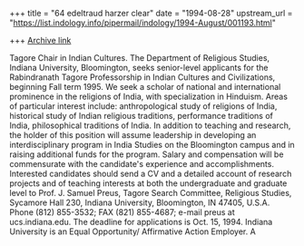 +++
title = "64 edeltraud harzer clear"
date = "1994-08-28"
upstream_url = "https://list.indology.info/pipermail/indology/1994-August/001193.html"

+++
[Archive link](https://list.indology.info/pipermail/indology/1994-August/001193.html)

Tagore Chair in Indian Cultures.
The Department of Religious Studies, Indiana University,
Bloomington, seeks senior-level applicants for the
Rabindranath Tagore Professorship in Indian Cultures
and Civilizations, beginning Fall term 1995.
We seek a scholar of national and international
prominence in the religions of India, with 
specialization in Hinduism.  Areas of particular
interest include: anthropological study of religions
of India, historical study of Indian religious
traditions, performance traditions of India,
philosophical traditions of India.
In addition to teaching and research, the holder
of this position will assume leadership in
developing an interdisciplinary program in India
Studies on the Bloomington campus and in raising
additional funds for the program.  Salary and
compensation will be commensurate with the 
candidate's experience and accomplishments. 
Interested candidates should send a CV and a
detailed account of research projects and of 
teaching interests at both the undergraduate
and graduate level to Prof. J. Samuel Preus,
Tagore Search Committee, Religious Studies,
Sycamore Hall 230, Indiana University,
Bloomington, IN 47405, U.S.A.
Phone (812) 855-3532; FAX (821) 855-4687; 
e-mail preus at ucs.indiana.edu.
The deadline for applications is Oct. 15, 1994.
Indiana University is an Equal Opportunity/
Affirmative Action Employer.
A








